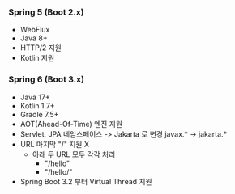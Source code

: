 
### Spring 5 (Boot 2.x)
* WebFlux
* Java 8+
* HTTP/2 지원
* Kotlin 지원

### Spring 6 (Boot 3.x)
* Java 17+
* Kotlin 1.7+
* Gradle 7.5+
* AOT(Ahead-Of-Time) 엔진 지원
* Servlet, JPA 네임스페이스 -> Jakarta 로 변경
  javax.* -> jakarta.*
* URL 마지막 "/" 지원 X
  * 아래 두 URL 모두 각각 처리
    * "/hello"
    * "/hello/"
* Spring Boot 3.2 부터 Virtual Thread 지원
